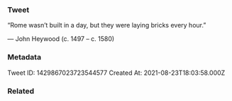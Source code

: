 ### Tweet
“Rome wasn’t built in a day, but they were laying bricks every hour.” 

— John Heywood (c. 1497 – c. 1580)

### Metadata
Tweet ID: 1429867023723544577
Created At: 2021-08-23T18:03:58.000Z

### Related

